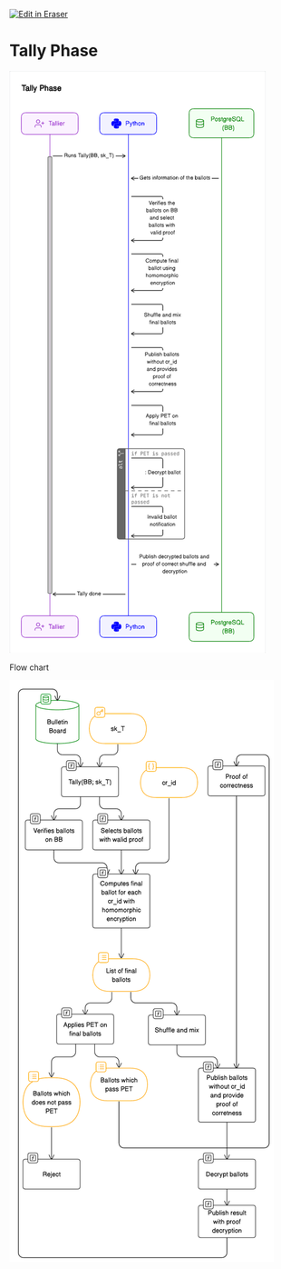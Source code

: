 <p><a target="_blank" href="https://app.eraser.io/workspace/vUFKtUVfhVL6Vo9VM89c" id="edit-in-eraser-github-link"><img alt="Edit in Eraser" src="https://firebasestorage.googleapis.com/v0/b/second-petal-295822.appspot.com/o/images%2Fgithub%2FOpen%20in%20Eraser.svg?alt=media&amp;token=968381c8-a7e7-472a-8ed6-4a6626da5501"></a></p>

# Tally Phase
![Tally Phase](/.eraser/vUFKtUVfhVL6Vo9VM89c___UydW6JsZqUfMKeGDrIN0gtNI4pO2___---figure---YuT732D80Z5IJmSHeK-jg---figure---uc_tEnfiVYvLXK3Ecz8RFw.png "Tally Phase")

Flow chart

![image.png](/.eraser/vUFKtUVfhVL6Vo9VM89c___UydW6JsZqUfMKeGDrIN0gtNI4pO2___BYI3dNaFuQzPX3VRYvf0D.png "image.png")




<!--- Eraser file: https://app.eraser.io/workspace/vUFKtUVfhVL6Vo9VM89c --->